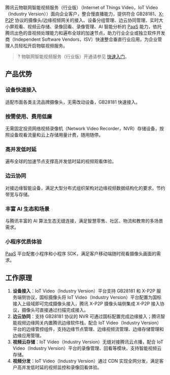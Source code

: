 腾讯云物联网智能视频服务（行业版）（Internet of Things Video，IoT Video（Industry  Version））面向企业客户，整合慢直播能力，提供符合 GB28181、[X-P2P](https://cloud.tencent.com/document/product/1361/50435#T) 协议的摄像头/边缘视频网关的接入、设备分组管理、边云协同管理、实时大小屏观看、视频云存储、录像回看、录像管理、AI 智能分析的 [PaaS](https://cloud.tencent.com/document/product/1361/50435#P) 能力，依托腾讯出色的音视频处理能力和遍布全球的加速节点，助力行业企业或独立软件开发商（Independent Software Vendors，ISV）快速整合垂直行业应用，为企业管理人员轻松开启物联视频服务。

>? 物联网智能视频服务（行业版）开通请参见 [快速入门](https://cloud.tencent.com/document/product/1361/50433)。

## 产品优势

### 设备快速接入

适配市面各类主流品牌摄像头，无需改动设备，GB28181 快速接入。

### 按需使用、费用低廉

无需固定投资网络视频录像机（Network Video Recorder，NVR）存储设备，按照设备观看流量和云上存储用量计费，随用随停。

### 高并发低时延

遍布全球的加速节点支撑高并发低时延的视频观看体验。

### 边云协同

对接边缘智能设备，满足大型分布式组织架构对边缘视频数据结构化的要求，节约带宽与存储。

### 丰富 AI 生态和场景

与腾讯丰富的 AI 算法生态无缝连接，满足智慧零售、社区、物流和教育的多场景需求。

### 小程序优质体验

[PaaS](https://cloud.tencent.com/document/product/1361/50435#P) 平台配套小程序和小程序 SDK，满足客户移动端随时观看摄像头画面的需求。

## 工作原理
1. **设备接入**：IoT Video（Industry Version）平台支持 GB28181 和 X-P2P 服务端侧协议，国标摄像头将 IoT Video（Industry Version）平台配置为国标接入上级域即可完成摄像头接入，腾讯 X-P2P 摄像头端侧集成 X-P2P 接入协议，摄像头可直接通过扫描完成接入。
2. **边云协同**：支持 GB28181 协议的 NVR 可通过国标配置完成边缘接入；腾讯智能视频边缘网关内置腾讯边缘软件栈，配合 IoT Video（Industry Version）平台的边缘管控组件，支持边缘节点管理、边缘视频流管理、边缘存储管理和边缘应用管理。
3. **视频云存储**：IoT Video（Industry Version）无缝对接腾讯云点播，配合 IoT Video（Industry Version）平台的录像管理、回看等模块，支持智能视频云存储。
4. **视频分发**：IoT Video（Industry Version）通过 CDN 实现全网分发，满足客户高并发低时延的视频监控和录像回看体验。
